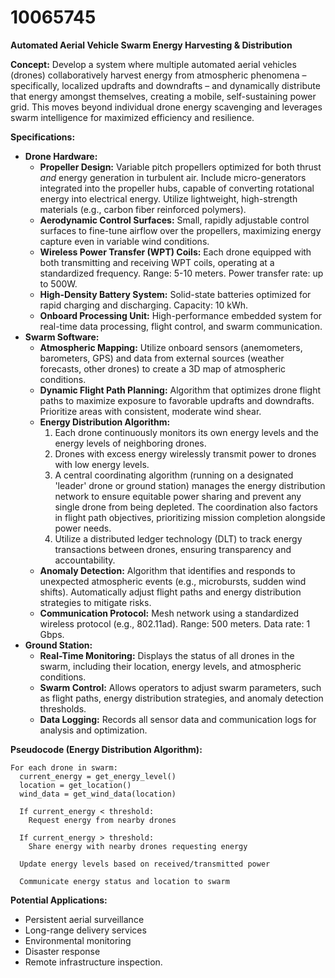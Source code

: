 # 10065745

**Automated Aerial Vehicle Swarm Energy Harvesting & Distribution**

**Concept:** Develop a system where multiple automated aerial vehicles (drones) collaboratively harvest energy from atmospheric phenomena – specifically, localized updrafts and downdrafts – and dynamically distribute that energy amongst themselves, creating a mobile, self-sustaining power grid. This moves beyond individual drone energy scavenging and leverages swarm intelligence for maximized efficiency and resilience.

**Specifications:**

*   **Drone Hardware:**
    *   **Propeller Design:** Variable pitch propellers optimized for both thrust *and* energy generation in turbulent air. Include micro-generators integrated into the propeller hubs, capable of converting rotational energy into electrical energy. Utilize lightweight, high-strength materials (e.g., carbon fiber reinforced polymers).
    *   **Aerodynamic Control Surfaces:** Small, rapidly adjustable control surfaces to fine-tune airflow over the propellers, maximizing energy capture even in variable wind conditions.
    *   **Wireless Power Transfer (WPT) Coils:** Each drone equipped with both transmitting and receiving WPT coils, operating at a standardized frequency. Range: 5-10 meters. Power transfer rate: up to 500W.
    *   **High-Density Battery System:** Solid-state batteries optimized for rapid charging and discharging. Capacity: 10 kWh.
    *   **Onboard Processing Unit:** High-performance embedded system for real-time data processing, flight control, and swarm communication.
*   **Swarm Software:**
    *   **Atmospheric Mapping:** Utilize onboard sensors (anemometers, barometers, GPS) and data from external sources (weather forecasts, other drones) to create a 3D map of atmospheric conditions.
    *   **Dynamic Flight Path Planning:** Algorithm that optimizes drone flight paths to maximize exposure to favorable updrafts and downdrafts. Prioritize areas with consistent, moderate wind shear.
    *   **Energy Distribution Algorithm:**
        1.  Each drone continuously monitors its own energy levels and the energy levels of neighboring drones.
        2.  Drones with excess energy wirelessly transmit power to drones with low energy levels.
        3.  A central coordinating algorithm (running on a designated 'leader' drone or ground station) manages the energy distribution network to ensure equitable power sharing and prevent any single drone from being depleted. The coordination also factors in flight path objectives, prioritizing mission completion alongside power needs.
        4.  Utilize a distributed ledger technology (DLT) to track energy transactions between drones, ensuring transparency and accountability.
    *   **Anomaly Detection:** Algorithm that identifies and responds to unexpected atmospheric events (e.g., microbursts, sudden wind shifts). Automatically adjust flight paths and energy distribution strategies to mitigate risks.
    *   **Communication Protocol:** Mesh network using a standardized wireless protocol (e.g., 802.11ad). Range: 500 meters. Data rate: 1 Gbps.
*   **Ground Station:**
    *   **Real-Time Monitoring:** Displays the status of all drones in the swarm, including their location, energy levels, and atmospheric conditions.
    *   **Swarm Control:** Allows operators to adjust swarm parameters, such as flight paths, energy distribution strategies, and anomaly detection thresholds.
    *   **Data Logging:** Records all sensor data and communication logs for analysis and optimization.

**Pseudocode (Energy Distribution Algorithm):**

```
For each drone in swarm:
  current_energy = get_energy_level()
  location = get_location()
  wind_data = get_wind_data(location)

  If current_energy < threshold:
    Request energy from nearby drones

  If current_energy > threshold:
    Share energy with nearby drones requesting energy

  Update energy levels based on received/transmitted power

  Communicate energy status and location to swarm
```

**Potential Applications:**

*   Persistent aerial surveillance
*   Long-range delivery services
*   Environmental monitoring
*   Disaster response
*   Remote infrastructure inspection.